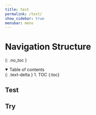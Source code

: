 ```yaml
---
title: test
permalink: /test/
show_sidebar: true
menubar: menu
---
```

# Navigation Structure
{: .no_toc }

<details open markdown="block">
  <summary>
    Table of contents
 </summary>
 {: .text-delta }
 1. TOC
{:toc}
</details>


## Test

## Try